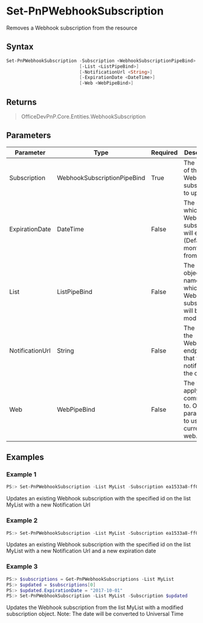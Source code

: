 # Set-PnPWebhookSubscription
Removes a Webhook subscription from the resource
## Syntax
```powershell
Set-PnPWebhookSubscription -Subscription <WebhookSubscriptionPipeBind>
                           [-List <ListPipeBind>]
                           [-NotificationUrl <String>]
                           [-ExpirationDate <DateTime>]
                           [-Web <WebPipeBind>]
```


## Returns
>OfficeDevPnP.Core.Entities.WebhookSubscription

## Parameters
Parameter|Type|Required|Description
---------|----|--------|-----------
|Subscription|WebhookSubscriptionPipeBind|True|The identity of the Webhook subscription to update|
|ExpirationDate|DateTime|False|The date at which the Webhook subscription will expire. (Default: 6 months from today)|
|List|ListPipeBind|False|The list object or name from which the Webhook subscription will be modified|
|NotificationUrl|String|False|The URL of the Webhook endpoint that will be notified of the change|
|Web|WebPipeBind|False|The web to apply the command to. Omit this parameter to use the current web.|
## Examples

### Example 1
```powershell
PS:> Set-PnPWebhookSubscription -List MyList -Subscription ea1533a8-ff03-415b-a7b6-517ee50db8b6 -NotificationUrl https://my-func.azurewebsites.net/webhook
```
Updates an existing Webhook subscription with the specified id on the list MyList with a new Notification Url

### Example 2
```powershell
PS:> Set-PnPWebhookSubscription -List MyList -Subscription ea1533a8-ff03-415b-a7b6-517ee50db8b6 -NotificationUrl https://my-func.azurewebsites.net/webhook -ExpirationDate "2017-09-01"
```
Updates an existing Webhook subscription with the specified id on the list MyList with a new Notification Url and a new expiration date

### Example 3
```powershell
PS:> $subscriptions = Get-PnPWebhookSubscriptions -List MyList
PS:> $updated = $subscriptions[0]
PS:> $updated.ExpirationDate = "2017-10-01"
PS:> Set-PnPWebhookSubscription -List MyList -Subscription $updated
```
Updates the Webhook subscription from the list MyList with a modified subscription object.
Note: The date will be converted to Universal Time
